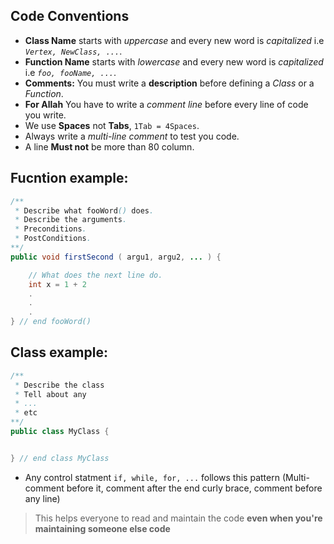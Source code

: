 ##  Code Conventions

* **Class Name** starts with *uppercase* and every new word is *capitalized*
  i.e *`Vertex, NewClass, ...`*.
* **Function Name** starts with *lowercase* and every new word is *capitalized*
  i.e *`foo, fooName, ...`*.
* **Comments:** You must write a **description** before defining a *Class* or
  a *Function*.
* **For Allah** You have to write a *comment line* before every line of code
  you write.
* We use **Spaces** not **Tabs**, `1Tab = 4Spaces`.
* Always write a *multi-line comment* to test you code.
* A line **Must not** be more than 80 column.


## Fucntion example:
```java
/**
 * Describe what fooWord() does.
 * Describe the arguments.
 * Preconditions.
 * PostConditions.
**/
public void firstSecond ( argu1, argu2, ... ) {

    // What does the next line do.
    int x = 1 + 2
    .
    .
    .
} // end fooWord()
```
    
## Class example:
```java
/**
 * Describe the class
 * Tell about any 
 * ...
 * etc
**/
public class MyClass {


} // end class MyClass
```

* Any control statment `if, while, for, ...` follows this pattern (Multi-comment before it, comment after the end curly brace, comment before any line)


> This helps everyone to read and maintain the code **even when you're maintaining someone else code**
